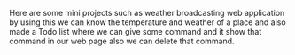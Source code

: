 Here are some mini projects such as weather broadcasting web application by using this we can know the temperature and weather of a place 
and  also made a Todo list where we can give some command and it show that command in our web page also we can delete that command.
